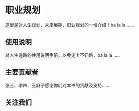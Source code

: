 # 职业规划

这里是对人生规划，未来展期，职业规划的一堆介绍！ba la la ......

## 使用说明

对人生道路的使用说明手册，以免走上不归路，ba la la .....    

## 主要贡献者

张三、李四、王麻子感谢你们对本书的贡献及支持......

## 关注我们



